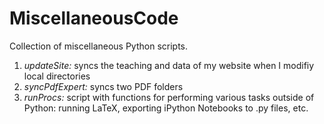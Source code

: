 # MiscellaneousCode

Collection of miscellaneous Python scripts.

1. *updateSite:* syncs the teaching and data of my website when I modifiy local directories
2. *syncPdfExpert:* syncs two PDF folders
3. *runProcs:* script with functions for performing various tasks outside of Python: running LaTeX, exporting iPython Notebooks to .py files, etc.
